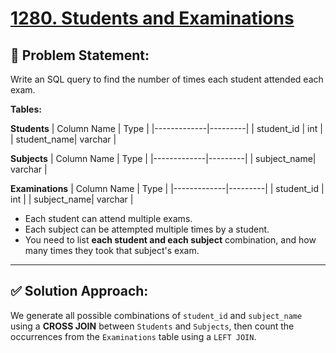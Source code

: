 # [1280. Students and Examinations](https://leetcode.com/problems/students-and-examinations/)

## 🧠 Problem Statement:
Write an SQL query to find the number of times each student attended each exam.

**Tables:**

**Students**
| Column Name | Type    |
|-------------|---------|
| student_id  | int     |
| student_name| varchar |

**Subjects**
| Column Name | Type    |
|-------------|---------|
| subject_name| varchar |

**Examinations**
| Column Name | Type    |
|-------------|---------|
| student_id  | int     |
| subject_name| varchar |

- Each student can attend multiple exams.
- Each subject can be attempted multiple times by a student.
- You need to list **each student and each subject** combination, and how many times they took that subject's exam.

---

## ✅ Solution Approach:
We generate all possible combinations of `student_id` and `subject_name` using a **CROSS JOIN** between `Students` and `Subjects`, then count the occurrences from the `Examinations` table using a `LEFT JOIN`.
